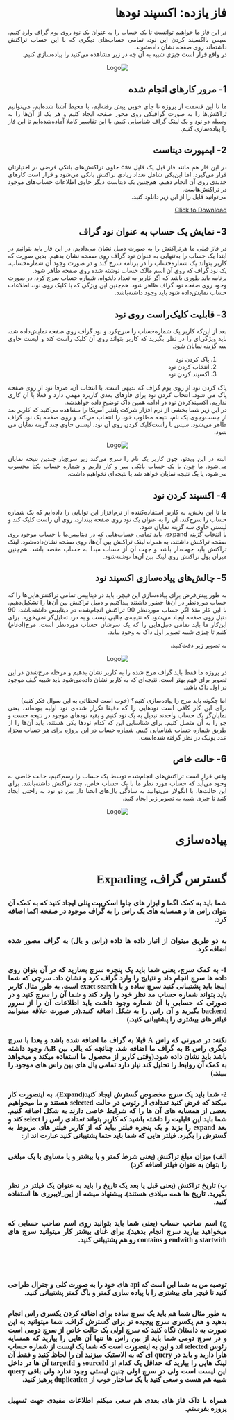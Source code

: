 <div dir="rtl" align='justify'>

# فاز یازده: اکسپند نودها
در این فاز ما خواهیم توانست تا یک حساب را به عنوان یک نود روی بوم گراف وارد کنیم. سپس بااکسپند کردن این نود، تمامی حساب‌های دیگری که با این حساب تراکنش داشته‌اند روی صفحه نشان داده‌شوند.
<br>
در واقع قرار است چیزی شبیه به آن چه در زیر مشاهده می‌کنید را پیاده‌سازی کنیم.

<p align="center" style="text-align:center;"><img src="expand3.gif" alt="Logo"  align="cneter"></p>

## 1- مرور کارهای انجام شده
ما تا این قسمت از پروژه تا جای خوبی پیش رفته‌ایم،  با محیط آشنا شده‌ایم، می‌توانیم تراکنش‌ها را به صورت گرافیکی روی محور صفحه ایجاد کنیم و هر یک از آن‌ها را به وسیله دو نود و یک لینک گراف شناسایی کنیم.
با این تفاسیر کاملا آماده‌شده‌ایم تا این فاز را پیاده‌سازی کنیم.

## 2- ایمپورت دیتاست
در این فاز هم مانند فاز قبل یک فایل csv حاوی تراکنش‌های بانکی فرضی در اختیارتان قرار می‌گیرد. اما این‌یکی شامل تعداد زیادی تراکنش بانکی می‌شود و قرار است کارهای جدیدی روی آن انجام دهیم. هم‌چنین یک دیتاست دیگر حاوی اطلاعات حساب‌های موجود در تراکنش‌هاست. 
<br>
می‌توانید فایل را از این زیر دانلود کنید.

<a href="testData.zip" download>Click to Download</a>


## 3- نمایش یک حساب به عنوان نود گراف
در فاز قبلی ما هرتراکنش را به صورت دمبل نشان می‌دادیم. در این فاز باید بتوانیم در ابتدا یک حساب را به‌تنهایی به عنوان نود گراف روی صفحه نشان بدهیم. بدین صورت که کاربر بتواند یک شماره‌حساب را در برنامه سرچ کند و در صورت وجود آن شماره‌حساب، یک نود گراف که روی آن اسم مالک حساب نوشته شده روی صفحه ظاهر شود.
<br>
برنامه باید طوری باشد که اگر کاربر به تعداد دلخواه، شماره حساب سرچ کرد، در صورت وجود روی صفحه نود گراف ظاهر شود.
هم‌چنین این ویژگی‌ که با کلیک روی  نود، اطلاعات حساب نمایش‌داده شود باید وجود داشته‌باشد.

## 3-  قابلیت کلیک‌راست روی نود
بعد از این‌که کاربر یک شماره‌حساب را سرچ‌کرد و نود گراف روی صفحه نمایش‌داده شد، باید ویژگی‌ای را در نظر بگیرید که کاربر بتواند روی آن کلیک راست کند و لیست حاوی سه گزینه‌ نمایان شود.

1. پاک کردن نود
1. انتخاب کردن نود
1. اکسپند کردن نود

پاک کردن نود از روی بوم گراف که بدیهی است. با انتخاب آن، صرفا نود از روی صفحه پاک می شود. انتخاب کردن نود برای فاز‌های بعدی کاربرد مهمی دارد و فعلا با آن کاری نداریم. اکسپندکردن نود در ادامه همین داک توضیح داده خواهدشد.
<br>
در این زیر شما بخشی از نرم افزار شرکت پلنتیر آمریکا را مشاهد‌ه می‌کنید که کاربر بعد از جست‌وجوی یک نام، نتیجه مطلوب خود را انتخاب می‌کند و روی صفحه یک نود گراف ظاهر می‌شود. سپس با راست‌کلیک کردن روی آن نود، لیستی حاوی چند گزینه نمایان می شود.


<p align="center" style="width:70% text-align:center;" ><img src="palantir.gif" alt="Logo"  align="cneter"  style="center"></p>

البته در این ویدئو، چون کاربر یک نام را سرچ می‌کند زیر سرچ‌بار چندین نتیجه نمایان می‌شود. ما چون با یک حساب بانکی سر و کار داریم و شماره حساب یکتا محسوب می‌شود، یا یک نتیجه نمایان خواهد شد یا نتیجه‌ای نخواهیم داشت.





## 4-  اکسپند کردن نود
ما تا این بخش، به کاربر استفاده‌کننده از نرم‌افزار این توانایی را داده‌ایم که یک شماره حساب را سرچ‌کند، آن را به عنوان یک نود روی صفحه بیندازد، روی آن راست کلیک کند و لیستی حاوی سه گزینه نمایان شود.
<br>
با انتخاب گزینه expand، باید تمامی حساب‌هایی که در دیتابیس‌ما با حساب موجود روی صفحه تراکنش داشتند، به همراه لینک تراکنش‌ بین آن‌ها، روی صفحه نشان‌داده‌شود. لینک تراکنش باید جهت‌دار باشد و جهت آن از حساب مبدا به حساب مقصد باشد. هم‌چنین میزان پول تراکنش روی لینک بین آن‌ها نوشته‌شود.


## 5-  چالش‌های پیاده‌سازی اکسپند نود
به طور پیش‌فرض برای پیاده‌سازی این فیچر، باید در دیتابیس تمامی تراکنش‌هایی‌ها را که حساب موردنظر در آن‌ها حضور داشتند پیداکنیم و دمبل تراکنش‌ بین‌ آن‌ها را تشکیل‌دهیم. با این کار مثلا اگر حساب موردنظر 90 تراکنش انجام‌شده در دیتابیس داشته‌باشد، 90 دنبل روی صفحه ایجاد می‌شود که نتیجه‌ی جالبی نیست و به درد تحلیل‌گر نمی‌خورد. برای این‌کار ما باید تمامی دنبل‌هایی را که یک سرشان حساب موردنظر است، مرج(ادغام) کنیم تا چیزی شبیه تصویر اول داک به وجود بیاید.
<br>

به تصویر زیر دقت‌کنید.

<p align="center" style="text-align:center;"><img src="convertgif.gif" alt="Logo"  align="cneter"></p>

 در پروژه ما فقط باید گراف مرج شده را به کاربر نشان بدهیم و مرحله مرج‌شدن در این تصویر برای فهم بهتر است. نتیجه‌ای که به کاربر نشان داده‌می‌شود باید شبیه گیف موجود در اول داک باشد.

اما چگونه باید مرج را پیاده‌سازی کنیم؟ (خوب است لحظاتی به این سوال فکر کنیم)
<br>
برای این کار کافی است نود‌هایی را که دقیقا تکرار شده‌ی نود اولیه بوده‌اند، یعنی نمایان‌گر یک حساب واحدند تبدیل به یک نود کنیم و بقیه نود‌های موجود در نتیجه جست‌ و جو را به آن متصل کنیم. برای شناسایی این که کدام نودها یکی هستند، باید آن‌ها را از طریق شماره حساب شناسایی کنیم. شماره حساب در این پروژه برای هر حساب مجزا، عدد یونیک در نظر گرفته شده‌است.

## 6-  حالت خاص
وقتی قرار است تراکنش‌های انجام‌شده توسط یک حساب را رسم‌کنیم، حالت خاصی به وجود می‌آید که حساب مورد نظر ما با یک حساب خاص، چند تراکنش داشته‌باشد. 
برای این حالت‌ها، با انگولار می‌توانید به سادگی یال‌های انحنا دار بین دو نود به راحتی ایجاد کنید تا چیزی شبیه به تصویر زیر ایجاد کنید.


<p align="center" style="text-align:center;"><img src="curve.jpg" alt="Logo"  align="cneter"></p>




# پیاده‌سازی


<div style="line-height: normal; overflow: hidden">
                    <h1 dir="rtl"><span style="font-family:Times New Roman,Times,serif">گسترس گراف، Expading</span></h1>

<h2 dir="rtl"><span style="font-size:16px"><span style="font-family:Times New Roman,Times,serif">شما باید به کمک اگما و ابزار های جاوا اسکریپت پنلی ایجاد کنید که به کمک آن بتوان راس ها و همسایه های یک راس را به گراف موجود در صفحه اکما اضافه کرد.</span></span></h2>

<h2 dir="rtl"><span style="font-size:16px"><span style="font-family:Times New Roman,Times,serif">به دو طریق میتوان از انبار داده ها داده (راس و یال) به گراف مصور شده اضافه کرد.</span></span></h2>

<h2 dir="rtl"><span style="font-size:16px"><span style="font-family:Times New Roman,Times,serif">1- به کمک سرچ، یعنی شما باید یک پنجره سرچ بسازید که در آن بتوان روی داده ها سرچ انجام داد و نتیایج را وارد گراف کرد و نشان داد. سرچی که شما اینجا باید پشتیبانی کنید سرچ ساده و یا <strong>exact search</strong> است. به طور مثال کاربر باید بتواند شماره حساب مد نظر خود را وارد کند و شما آن را سرچ کنید و در صورتی که حسابی با آن شماره وجود داشت باید اطلاعات آن را از سرور <strong>backend </strong>بگیرید و آن راس را به شکل اضافه کنید.(در صورت علاقه میتوانید فیلتر های بیشتری را پشتیبانی کنید.)</span></span></h2>

<h2 dir="rtl"><span style="font-size:16px"><span style="font-family:Times New Roman,Times,serif">نکته: در صورتی که راس <strong>A</strong> قبلا به گراف ما اضافه شده باشد و بعدا با سرچ دیگری راس <strong>B</strong> به گراف ما اضافه شد. چنانچه که یالی بین <strong>A,B</strong> وجود داشته باشد باید نشان داده شود.(وقتی کاربر از محصول ما استفاده میکند و میخواهد به کمک آن روابط را تحلیل کند نیاز دارد تمامی یال های بین راس های موجود را ببیند.)</span></span></h2>

<h2 dir="rtl"><span style="font-size:16px"><span style="font-family:Times New Roman,Times,serif">2- شما باید یک سرچ مخصوص گسترش ایجاد کنید(<strong>Expand</strong>)، به اینصورت کار میکند که فرض کنید تعدادی از رئوس در حالت <strong>selected </strong>هستند و ما میخواهیم بعضی از همسایه های آن ها را که شرایط خاصی دارند به شکل اضافه کنیم. شما باید این قابلیت را داشته باشید که کاربر بتواند تعدادی راس را <strong>select </strong>کند و بعد <strong>expand </strong>را بزند و یک پنجره فیلتر بیاید که از کاربر فیلتر های مربوط به گسترش را بگیرد. فیلتر هایی که شما باید حتما پشتیبانی کنید عبارت اند از:</span></span></h2>

<h2 dir="rtl"><span style="font-size:16px"><span style="font-family:Times New Roman,Times,serif">الف) میزان مبلغ تراکنش (یعنی شرط کمتر و یا بیشتر و یا مساوی با یک مبلغی را بتوان به عنوان فیلتر اضافه کرد)</span></span></h2>

<h2 dir="rtl"><span style="font-size:16px"><span style="font-family:Times New Roman,Times,serif">ب) تاریخ تراکنش (یعنی قبل یا بعد یک تاریخ را باید به عنوان یک فیلتر در نظر بگیرید. تاریخ ها همه میلادی هستند). پیشنهاد میشه از <strong><a href="https://blog.logrocket.com/javascript-date-libraries/">این </a></strong>لایبرری ها استفاده کنید.</span></span></h2>

<h2 dir="rtl"><span style="font-size:16px"><span style="font-family:Times New Roman,Times,serif">ج) اسم صاحب حساب (یعنی شما باید بتوانید روی&nbsp;اسم صاحب حسابی که میخواهید بیارید سرچ انجام بدهید). برای غنای بیشتر کار میتوانید سرچ های <strong>startwith </strong>و <strong>endwith </strong>و <strong>contains </strong>رو هم پشتیبانی کنید.&nbsp;&nbsp;</span></span></h2>

<h2 dir="rtl">&nbsp;</h2>

<h2 dir="rtl"><span style="font-size:16px"><span style="font-family:Times New Roman,Times,serif">توصیه من به شما این است که api های خود را به صورت کلی و جنرال طراحی کنید تا فیچر های بیشتری را با پیاده سازی کمتر و باگ کمتر پشتیبانی کنید.</span></span></h2>

<h2 dir="rtl"><span style="font-size:16px"><span style="font-family:Times New Roman,Times,serif">به طور مثال شما هم باید یک سرچ ساده&nbsp;برای اضافه کردن یکسری راس انجام بدهید و هم یکسری سرچ پیچیده تر برای گسترش گراف. شما میتوانید به این صورت به داستان نگاه کنید که سرچ اولی یک حالت خاص از سرچ دومی است و در سرچ دومی شما باید از بین راس ها تنها آن هایی را بیارید که همسایه رئوس <strong>selected&nbsp;</strong>اند و این به اینصورت است که شما یک لیست از شماره حساب هارا دارید و باید در <strong>query </strong>ای که به الاستیک میزنید آن را لحاظ کنید و فقط آن لینک هایی را بیارید که حداقل یک کدام از&nbsp;<strong>sourceId </strong>و <strong>targetId </strong>آن ها در داخل این لیست است ولی در سرچ اولی چنین لیستی وجود ندارد ولی باقی <strong>query </strong>شبیه هم هست و سعی کنید با یک ساختار خوب از&nbsp;<strong>duplication </strong>پرهیز کنید.</span></span></h2>

<h2 dir="rtl"><span style="font-size:16px"><span style="font-family:Times New Roman,Times,serif">همراه با داک&nbsp;فاز های بعدی هم سعی میکنم اطلاعات مفیدی جهت تسهیل پروزه بفرستم.</span></span></h2>

<p dir="rtl">&nbsp;</p>

<p dir="rtl">&nbsp;</p>
                </div>
